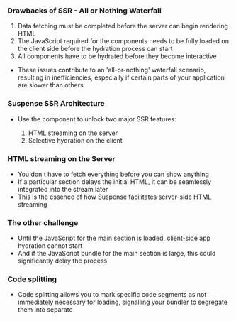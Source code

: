 ### Drawbacks of SSR - All or Nothing Waterfall

1. Data fetching must be completed before the server can begin rendering HTML
2. The JavaScript required for the components needs to be fully loaded on the client side before the hydration process can start
3. All components have to be hydrated before they become interactive

- These issues contribute to an 'all-or-nothing' waterfall scenario, resulting in inefficiencies, especially if certain parts of your application are slower than others

### Suspense SSR Architecture

- Use the <Suspense> component to unlock two major SSR features:
  1. HTML streaming on the server
  2. Selective hydration on the client

### HTML streaming on the Server

- You don't have to fetch everything before you can show anything
- If a particular section delays the initial HTML, it can be seamlessly integrated into the stream later
- This is the essence of how Suspense facilitates server-side HTML streaming

### The other challenge

- Until the JavaScript for the main section is loaded, client-side app hydration cannot start
- And if the JavaScript bundle for the main section is large, this could significantly delay the process

### Code splitting

- Code splitting allows you to mark specific code segments as not immediately necessary for loading, signalling your bundler to segregate them into separate <script>tags
- Using 'React.lazy' for code splitting enables you to separate the main section's code from the primary JavaScript bundle
- The JavaScript containing React and the code for the entire application, excluding the main section, can now be downloaded independently by the client, without having to wait for the main section's code

### Selective Hydration on the Client

- By wrapping the main section within <Suspense>, you've indicated to React that it should not prevent the rest of the page from not just streaming but also from hydrating
- This feature, called _selective hydration_ allows for the hydration of sections as they become available, before the rest of the HTML and the JavaScript code are fully downloaded
- Thanks to Selective Hydration, a heavy piece of JS doesn't prevent the rest of the page from becoming interactive

### Selective Hydration on the Client contd.

- Selective Hydration offers a solution to the third issue: the necessity to "hydrate everything to interact with anything"
- React begins hydrating as soon as possible, enabling interactions with elements like the header and side naviation without waiting for the main content to be hydrated
- This process is managed automatically by React
- In Scenarios where multiple components are awaiting hydration, React prioritizes hydration based on user interactions

### Drawbacks of Suspense SSR

- First, even though JavaScript code is streamed to the browser asynchronously, eventually, the entire code for a web page must be downloaded by the user
  - As applications add more features, the amount of code users need to download also grows. This leads to an important question:
    - Should users really have to download so much data?
- Second, the current approach requires that all React components undergo hydration on the client-side, irrespective of their actual need for interactivity

  - This process can inefficiently spend resources and extend the loading times and time to interactivity for users, as their devices need to process and render components that might not evne require client-side interaction
  - This leads to another question:
    - Should all components be hydrated, even those that don't need interactivity?

- Third, inspite of server's superior capacity for handling intensive processing tasks, the bulk of JavaScript execution still takes place on the user's device
  - This can slow down the performance, especially on devices that are not very powerful
  - This leads to another important question:
    - Should so much of the work be done on the user's device?
